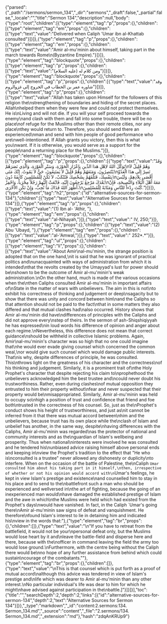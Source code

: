 {"parsed":{"_path":"/sermons/sermon_134","_dir":"sermons","_draft":false,"_partial":false,"_locale":"","title":"Sermon 134","description":null,"body":{"type":"root","children":[{"type":"element","tag":"p","props":{},"children":[{"type":"element","tag":"em","props":{},"children":[{"type":"text","value":"Delivered when Caliph 'Umar ibn al-Khattab consulted"}]}]},{"type":"element","tag":"p","props":{},"children":[{"type":"element","tag":"em","props":{},"children":[{"type":"text","value":"Amir al-mu'minin about himself, taking part in the march towards Rome\n(Byzantine Empire)."}]}]},{"type":"element","tag":"blockquote","props":{},"children":[{"type":"element","tag":"p","props":{},"children":[{"type":"text","value":"ومن كلام له (عليه السلام)"}]}]},{"type":"element","tag":"blockquote","props":{},"children":[{"type":"element","tag":"p","props":{},"children":[{"type":"text","value":"وقد شاوره عمر بن الخطاب في الخروج إلى غزوالروم"}]}]},{"type":"element","tag":"p","props":{},"children":[{"type":"text","value":"Allah has taken upon Himself for the followers of this religion the\nstrengthening of boundaries and hiding of the secret places. Allah\nhelped them when they were few and could not protect themselves. He is\nLiving and will not die. If you will your self proceed towards the enemy\nand clash with them and fall into some trouble, there will be no place\nof refuge for the Muslims other than their remote cities, nor any place\nthey would return to. Therefore, you should send there an experienced\nman and send with him people of good performance who are\nwell-intentioned. If Allah grants you victory, then this is what you\nwant. If it is otherwise, you would serve as a support for the people\nand a returning place for the Muslims."}]},{"type":"element","tag":"blockquote","props":{},"children":[{"type":"element","tag":"p","props":{},"children":[{"type":"text","value":"وَقَدْ تَوَكَّلَ اللهُ لاِهْلِ هَذا الدِّينِ بِإِعْزَازِ الْحَوْزَةِ، وَسَتْرِ الْعَوْرَةِ، وَالَّذِي نَصَرَهُمْ\nوَهُمْ قَلِيلٌ لاَ يَنْتَصِرُونَ، وَمَنَعَهُمْ وَهُمْ قَلِيلٌ لاَ يَمتَنِعُونَ، حَيٌّ لاَ يَمُوتُ. إِنَّكَ مَتَى\nتَسِرْ إِلَى هذَا الْعَدُوِّ بِنَفْسِكَ، فَتَلْقَهُمْ بِشَخْصِكَ فَتُنْكَبْ، لاَ تَكُنْ لِلْمُسْلِمِينَ كَانِفَةٌ دُونَ\nأَقْصَى بِلاَدِهِمْ، وَلَيْسَ بَعْدَكَ مَرْجِعٌ يَرْجِعُونَ إِلَيْهِ، فَابْعَثْ إِلَيْهِمْ رَجُلاً مِحْرَباً، وَاحْفِزْ\nمَعَهُ أَهْلَ الْبَلاَءِ وَالنَّصِيحَةِ، فَإِنْ أَظْهَرَ اللهُ فَذَاكَ مَا تُحِبُّ، وَإِنْ تَكُنِ الاْخْرَى،\nكُنْتَ رِدْءاً للنَّاسِ وَمَثَابَةً لِلْمُسْلِمِينَ."}]}]},{"type":"element","tag":"h2","props":{"id":"alternative-sources-for-sermon-134"},"children":[{"type":"text","value":"Alternative Sources for Sermon 134"}]},{"type":"element","tag":"p","props":{},"children":[{"type":"text","value":"(1) Ibn al- 'Athir, "},{"type":"element","tag":"em","props":{},"children":[{"type":"text","value":"al-Nihayah,"}]},{"type":"text","value":" IV, 250;"}]},{"type":"element","tag":"p","props":{},"children":[{"type":"text","value":"(2) Abu 'Ubayd, "},{"type":"element","tag":"em","props":{},"children":[{"type":"text","value":"al-'Amwal,"}]},{"type":"text","value":" 252*.*"}]},{"type":"element","tag":"ul","props":{},"children":[{"type":"element","tag":"li","props":{},"children":[{"type":"text","value":"About Amir\nal-mu'minin, the strange position is adopted that on the one hand,\nit is said that he was ignorant of practical politics and\nunacquainted with ways of administration from which it is intended\nthat the revolts created by the Umayyad's lust for power should be\nshown to be the outcome of Amir al-mu'minin's weak administration.\nOn the other hand, much is made of the various occasions when the\nthen Caliphs consulted Amir al-mu'minin in important affairs of\nState in the matter of wars with unbelievers. The aim in this is not\nto exhibit his correctness of thinking and judgement or deep\nsagacity but to show that there was unity and concord between him\nand the Caliphs so that attention should not be paid to the fact\nthat in some matters they also differed and that mutual clashes had\nalso occurred. History shows that Amir al-mu'minin did have\ndifferences of principles with the Caliphs and did not approve every\nstep of theirs. In the sermon of ash-Shiqshiqiyyah he has expressed\nin loud words his difference of opinion and anger about each regime.\nNevertheless, this difference does not mean that correct guidance\nshould be withheld in collective Islamic problems. Again, Amir\nal-mu'minin's character was so high that no one could imagine that\nhe would ever evade giving counsel which concerned the common weal,\nor would give such counsel which would damage public interests. That\nis why, despite differences of principle, he was consulted. This\nthrows light on the greatness of his character and the correctness\nof his thinking and judgement. Similarly, it is a prominent trait of\nthe Holy Prophet's character that despite rejecting his claim to\nprophethood the unbelievers acknowledged him the best trustee and\ncould never doubt his trustworthiness. Rather, even during clashes\nof mutual opposition they entrusted to him their property without\nfear and never suspected that their property would be\nmisappropriated. Similarly, Amir al-mu'minin was held to occupy so\nhigh a position of trust and confidence that friend and foe both\ntrusted in the correctness of his counsel. So, just as the\nProphet's conduct shows his height of trustworthiness, and just as\nit cannot be inferred from it that there was mutual accord between\nhim and the unbelievers, because trust has its own place while the\nclash of Islam and unbelief has another, in the same way, despite\nhaving differences with the Caliphs, Amir al-mu'minin was regarded\nas the protector of national and community interests and as the\nguardian of Islam's wellbeing and prosperity. Thus when national\ninterests were involved he was consulted and he tendered his\nunbiased advice raising himself above personal ends and keeping in\nview the Prophet's tradition to the effect that \"He who is\nconsulted is a trustee\" never allowed any dishonesty or duplicity\nto interfere. When on the occasion of the battle of Palestine, the\nCaliph `Umar consulted him about his taking part in it himself,\nthen, irrespective of whether or not his opinion would accord with\n`Umar's feelings, he kept in view Islam's prestige and existence\nand counselled him to stay in his place and to send to the\nbattlefront such a man who should be experienced and wellversed in\nthe art of fighting, because the going of an inexperienced man would\nhave damaged the established prestige of Islam and the awe in which\nthe Muslims were held which had existed from the Prophet's days\nwould have vanished. In fact, in the Caliph `Umar's going there\nAmir al-mu'minin saw signs of defeat and vanquishment. He therefore\nfound Islam's interest to lie in detaining him and indicated his\nview in the words that:"},{"type":"element","tag":"br","props":{},"children":[]},{"type":"text","value":"\n\"If you have to retreat from the battlefield, it would not be your\npersonal defeat only, but the Muslims would lose heart by it and\nleave the battle-field and disperse here and there, because with the\nofficer in command leaving the field the army too would lose ground.\nFurthermore, with the centre being without the Caliph there would be\nno hope of any further assistance from behind which could sustain\ncourage of the combatants.\""},{"type":"element","tag":"br","props":{},"children":[]},{"type":"text","value":"\nThis is that counsel which is put forth as a proof of mutual accord\nalthough this advice was tendered in view of Islam's prestige and\nlife which was dearer to Amir al-mu'minin than any other interest.\nNo particular individual's life was dear to him for which he might\nhave advised against participation in the\nbattle.]"}]}]}],"toc":{"title":"","searchDepth":2,"depth":2,"links":[{"id":"alternative-sources-for-sermon-134","depth":2,"text":"Alternative Sources for Sermon 134"}]}},"_type":"markdown","_id":"content:2.sermons:134. Sermon_134.md","_source":"content","_file":"2.sermons/134. Sermon_134.md","_extension":"md"},"hash":"zdqAnKRUp9"}